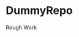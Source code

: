 # DummyRepo
Rough Work 



























































































